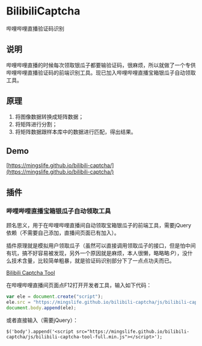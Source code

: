 # BilibiliCaptcha
哔哩哔哩直播验证码识别

## 说明
哔哩哔哩直播的时候每次领取银瓜子都要输验证码，很麻烦，所以就做了一个专供哔哩哔哩直播验证码的前端识别工具。现已加入哔哩哔哩直播宝箱银瓜子自动领取工具。

## 原理
1. 将图像数据转换成矩阵数据；
2. 将矩阵进行分割；
3. 将矩阵数据跟样本库中的数据进行匹配，得出结果。

## Demo
[https://mingslife.github.io/bilibili-captcha/](https://mingslife.github.io/bilibili-captcha/)

## 插件
### 哔哩哔哩直播宝箱银瓜子自动领取工具
顾名思义，用于在哔哩哔哩直播间自动领取宝箱银瓜子的前端工具，需要jQuery依赖（不需要自己添加，直播间页面已有加入）。

插件原理就是模拟用户领取瓜子（虽然可以直接调用领取瓜子的接口，但是怕中间有坑，搞不好容易被发现，另外一个原因就是麻烦，本人很懒，略略略:P），没什么技术含量，比较简单粗暴，就是验证码识别部分下了一点点功夫而已。

[Bilibili Captcha Tool](https://github.com/mingslife/BilibiliCaptcha/blob/master/js/bilibili-captcha-tool-full.js)

在哔哩哔哩直播间页面点F12打开开发者工具，输入如下代码：
```JavaScript
var ele = document.create("script");
ele.src = "https://mingslife.github.io/bilibili-captcha/js/bilibili-captcha-tool-full.min.js";
document.body.append(ele);
```

或者直接输入（需要jQuery）：
```JavaScipt
$('body').append('<script src="https://mingslife.github.io/bilibili-captcha/js/bilibili-captcha-tool-full.min.js"></script>');
```